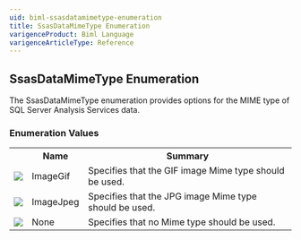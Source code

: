 ```yaml
---
uid: biml-ssasdatamimetype-enumeration
title: SsasDataMimeType Enumeration
varigenceProduct: Biml Language
varigenceArticleType: Reference
---
```


## SsasDataMimeType Enumeration<div class="LanguageSummary"><div class ="SummaryItem">The SsasDataMimeType enumeration provides options for the MIME type of SQL Server Analysis Services data.</div></div><div class="EnumValueGroup">### Enumeration Values<table id="EnumValue" class="MemberList"><tbody><tr><th class="MemberTypeIconColumnHeader">&nbsp;</th><th class="MemberNameColumnHeader">Name</th><th class="MemberSummaryColumnHeader">Summary</th></tr><tr class="cd0"><td align="center" class="MemberTypeIcon"><img src="enumValue.png"></img></td><td class="MemberName">ImageGif</td><td class="MemberSummary"><div class ="SummaryItem">Specifies that the GIF image Mime type should be used.</div></td></tr><tr class="cd1"><td align="center" class="MemberTypeIcon"><img src="enumValue.png"></img></td><td class="MemberName">ImageJpeg</td><td class="MemberSummary"><div class ="SummaryItem">Specifies that the JPG image Mime type should be used.</div></td></tr><tr class="cd0"><td align="center" class="MemberTypeIcon"><img src="enumValue.png"></img></td><td class="MemberName">None</td><td class="MemberSummary"><div class ="SummaryItem">Specifies that no Mime type should be used.</div></td></tr></tbody></table></div>